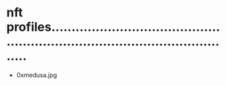 # nft profiles....................................................................................................
- 0xmedusa.jpg
